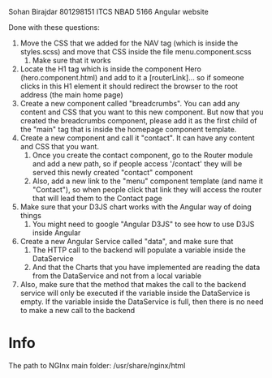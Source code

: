 Sohan Birajdar
801298151
ITCS NBAD 5166
Angular website 

Done with these questions: 
1. Move the CSS that we added for the NAV tag (which is inside the styles.scss) and move that CSS inside the file menu.component.scss 
    1. Make sure that it works
2. Locate the H1 tag which is inside the component Hero (hero.component.html) and add to it a [routerLink]... so if someone clicks in this H1 element it should redirect the browser to the root address (the main home page)
3. Create a new component called "breadcrumbs". You can add any content and CSS that you want to this new component. But now that you created the breadcrumbs component, please add it as the first child of the "main" tag that is inside the homepage component template.
4. Create a new component and call it "contact". It can have any content and CSS that you want.
    1. Once you create the contact component, go to the Router module and add a new path, so if people access '/contact' they will be served this newly created "contact" component
    2. Also, add a new link to the "menu" component template (and name it "Contact"), so when people click that link they will access the router that will lead them to the Contact page 
5. Make sure that your D3JS chart works with the Angular way of doing things
    1. You might need to google "Angular D3JS" to see how to use D3JS inside Angular
6. Create a new Angular Service called "data", and make sure that
    1. The HTTP call to the backend will populate a variable inside the DataService
    2. And that the Charts that you have implemented are reading the data from the DataService and not from a local variable
7. Also, make sure that the method that makes the call to the backend service will only be executed if the variable inside the DataService is empty. If the variable inside the DataService is full, then there is no need to make a new call to the backend

# Info
The path to NGInx main folder: /usr/share/nginx/html

